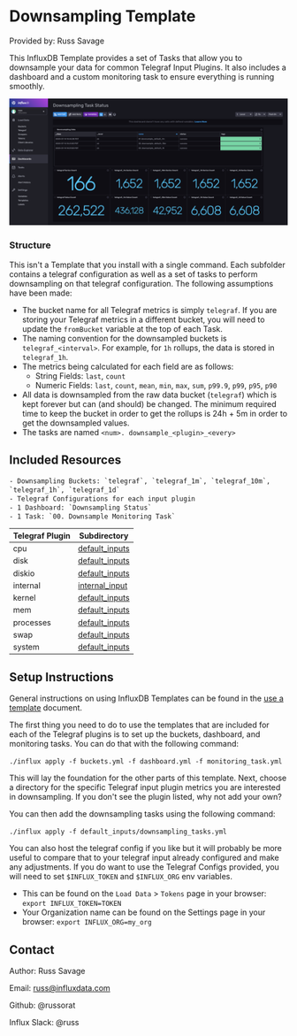 # Downsampling Template

Provided by: Russ Savage

This InfluxDB Template provides a set of Tasks that allow you to downsample your data for common Telegraf Input Plugins. It also includes a dashboard and a custom monitoring task to ensure everything is running smoothly.

![Example Dashboard Screenshot](img/dashboard.png)

### Structure

This isn't a Template that you install with a single command. Each subfolder contains a telegraf configuration as well as a set of tasks to perform downsampling on that telegraf configuration. The following assumptions have been made:

 - The bucket name for all Telegraf metrics is simply `telegraf`. If you are storing your Telegraf metrics in a different bucket, you will need to update the `fromBucket` variable at the top of each Task.
 - The naming convention for the downsampled buckets is `telegraf_<interval>`. For example, for `1h` rollups, the data is stored in `telegraf_1h`. 
 - The metrics being calculated for each field are as follows:
   - String Fields: `last`, `count`
   - Numeric Fields: `last`, `count`, `mean`, `min`, `max`, `sum`, `p99.9`, `p99`, `p95`, `p90`
 - All data is downsampled from the raw data bucket (`telegraf`) which is kept forever but can (and should) be changed. The minimum required time to keep the bucket in order to get the rollups is 24h + 5m in order to get the downsampled values.
 - The tasks are named `<num>. downsample_<plugin>_<every>`

## Included Resources

    - Downsampling Buckets: `telegraf`, `telegraf_1m`, `telegraf_10m`, `telegraf_1h`, `telegraf_1d`
    - Telegraf Configurations for each input plugin
    - 1 Dashboard: `Downsampling Status`
    - 1 Task: `00. Downsample Monitoring Task`

| Telegraf Plugin | Subdirectory |
|-----------------|--------------|
| cpu | [default_inputs](./default_inputs) |
| disk | [default_inputs](./default_inputs) |
| diskio | [default_inputs](./default_inputs) |
| internal | [internal_input](./internal_input) |
| kernel | [default_inputs](./default_inputs) |
| mem | [default_inputs](./default_inputs) |
| processes | [default_inputs](./default_inputs) |
| swap | [default_inputs](./default_inputs) |
| system | [default_inputs](./default_inputs) |

## Setup Instructions

General instructions on using InfluxDB Templates can be found in the [use a template](../docs/use_a_template.md) document.

The first thing you need to do to use the templates that are included for each of the Telegraf plugins is to set up the buckets, dashboard, and monitoring tasks. You can do that with the following command:

`./influx apply -f buckets.yml -f dashboard.yml -f monitoring_task.yml`

This will lay the foundation for the other parts of this template. Next, choose a directory for the specific Telegraf input plugin metrics you are interested in downsampling. If you don't see the plugin listed, why not add your own?

You can then add the downsampling tasks using the following command:

`./influx apply -f default_inputs/downsampling_tasks.yml`

You can also host the telegraf config if you like but it will probably be more useful to compare that to your telegraf input already configured and make any adjustments. If you do want to use the Telegraf Configs provided, you will need to set `$INFLUX_TOKEN` and `$INFLUX_ORG` env variables.

- This can be found on the `Load Data` > `Tokens` page in your browser: `export INFLUX_TOKEN=TOKEN`
- Your Organization name can be found on the Settings page in your browser: `export INFLUX_ORG=my_org`

## Contact

Author: Russ Savage

Email: russ@influxdata.com

Github: @russorat

Influx Slack: @russ